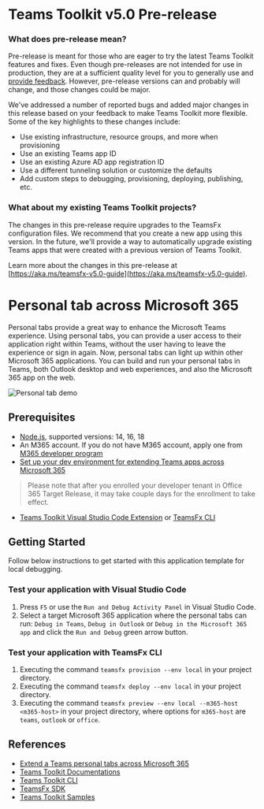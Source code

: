 # Teams Toolkit v5.0 Pre-release

### What does pre-release mean?
Pre-release is meant for those who are eager to try the latest Teams Toolkit features and fixes. Even though pre-releases are not intended for use in production, they are at a sufficient quality level for you to generally use and [provide feedback](https://aka.ms/ttk-feedback). However, pre-release versions can and probably will change, and those changes could be major.

We've addressed a number of reported bugs and added major changes in this release based on your feedback to make Teams Toolkit more flexible. Some of the key highlights to these changes include:

- Use existing infrastructure, resource groups, and more when provisioning
- Use an existing Teams app ID
- Use an existing Azure AD app registration ID
- Use a different tunneling solution or customize the defaults
- Add custom steps to debugging, provisioning, deploying, publishing, etc.

### What about my existing Teams Toolkit projects?
The changes in this pre-release require upgrades to the TeamsFx configuration files. We recommend that you create a new app using this version. In the future, we'll provide a way to automatically upgrade existing Teams apps that were created with a previous version of Teams Toolkit.

Learn more about the changes in this pre-release at [https://aka.ms/teamsfx-v5.0-guide](https://aka.ms/teamsfx-v5.0-guide).

# Personal tab across Microsoft 365

Personal tabs provide a great way to enhance the Microsoft Teams experience. Using personal tabs, you can provide a user access to their application right within Teams, without the user having to leave the experience or sign in again. Now, personal tabs can light up within other Microsoft 365 applications. You can build and run your personal tabs in Teams, both Outlook desktop and web experiences, and also the Microsoft 365 app on the web.

![Personal tab demo](https://user-images.githubusercontent.com/11220663/167839153-0aef6adc-450e-4b8c-a28f-7d27005d1093.png)

## Prerequisites

- [Node.js](https://nodejs.org/), supported versions: 14, 16, 18
- An M365 account. If you do not have M365 account, apply one from [M365 developer program](https://developer.microsoft.com/microsoft-365/dev-program)
- [Set up your dev environment for extending Teams apps across Microsoft 365](https://aka.ms/teamsfx-m365-apps-prerequisites)
> Please note that after you enrolled your developer tenant in Office 365 Target Release, it may take couple days for the enrollment to take effect.
- [Teams Toolkit Visual Studio Code Extension](https://aka.ms/teams-toolkit) or [TeamsFx CLI](https://aka.ms/teamsfx-cli)

## Getting Started

Follow below instructions to get started with this application template for local debugging.

### Test your application with Visual Studio Code

1. Press `F5` or use the `Run and Debug Activity Panel` in Visual Studio Code.
1. Select a target Microsoft 365 application where the personal tabs can run: `Debug in Teams`, `Debug in Outlook` or `Debug in the Microsoft 365 app` and click the `Run and Debug` green arrow button.

### Test your application with TeamsFx CLI

1. Executing the command `teamsfx provision --env local` in your project directory.
1. Executing the command `teamsfx deploy --env local` in your project directory.
1. Executing the command `teamsfx preview --env local --m365-host <m365-host>` in your project directory, where options for `m365-host` are `teams`, `outlook` or `office`.

## References

* [Extend a Teams personal tabs across Microsoft 365](https://docs.microsoft.com/microsoftteams/platform/m365-apps/extend-m365-teams-personal-tab?tabs=manifest-teams-toolkit)
* [Teams Toolkit Documentations](https://docs.microsoft.com/microsoftteams/platform/toolkit/teams-toolkit-fundamentals)
* [Teams Toolkit CLI](https://docs.microsoft.com/microsoftteams/platform/toolkit/teamsfx-cli)
* [TeamsFx SDK](https://docs.microsoft.com/microsoftteams/platform/toolkit/teamsfx-sdk)
* [Teams Toolkit Samples](https://github.com/OfficeDev/TeamsFx-Samples)

